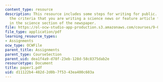```yaml
---
content_type: resource
description: This resource includes some steps for writing for public. It inlcudes
  the criteria that you are writing a science news or feature article for publication
  in the science section of the newspaper.
file: https://ol-ocw-studio-app-production.s3.amazonaws.com/courses/9-00-introduction-to-psychology-fall-2004/d11122b4482d2d0b7f5343ea400c603a_paper1.pdf
file_type: application/pdf
learning_resource_types:
- Assignments
ocw_type: OCWFile
parent_title: Assignments
parent_type: CourseSection
parent_uid: dea1f4a9-d78f-23eb-128d-58c8375dab2e
resourcetype: Document
title: paper1.pdf
uid: d11122b4-482d-2d0b-7f53-43ea400c603a
---
```


